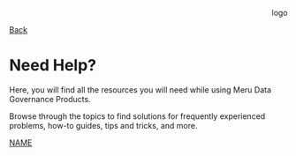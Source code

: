 <p align="Right">
  logo
</p>

[Back](README.md)



# Need Help?

Here, you will find all the resources you will need while using Meru Data Governance Products.

Browse through the topics to find solutions for frequently experienced problems, how-to guides, tips and tricks, and more.


[NAME](DUMMY.md)  
